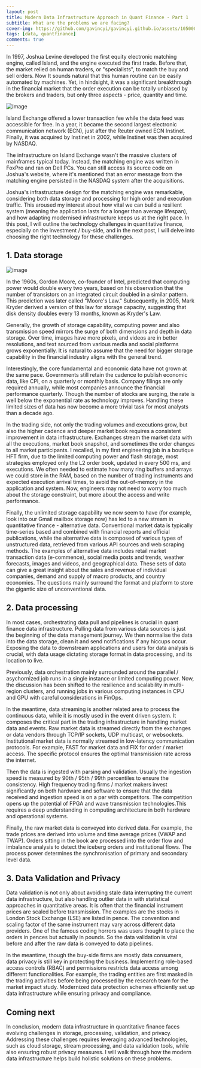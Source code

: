 ```yaml
---
layout: post
title: Modern Data Infrastructure Approach in Quant Finance - Part 1
subtitle: What are the problems we are facing?
cover-img: https://github.com/gavincyi/gavincyi.github.io/assets/10500805/812f4afe-b79b-4e7f-b751-baccd9b73147
tags: [data, quantfinance]
comments: true
---
```


In 1997, Joshua Levine developed the first equity electronic matching engine, called Island, and the engine executed the first trade. Before that, the market relied on human traders, or "specialists", to match the buy and sell orders. Now It sounds natural that this human routine can be easily automated by machines. Yet, in hindsight, it was a significant breakthrough in the financial market that the order execution can be totally unbiased by the brokers and traders, but only three aspects - price, quantity and time.

![image](https://github.com/gavincyi/gavincyi.github.io/assets/10500805/cf51b746-3667-4b84-8752-88b03a8cc673)


Island Exchange offered a lower transaction fee while the data feed was accessible for free. In a year, it became the second largest electronic communication network (ECN), just after the Reuter owned ECN Instinet. Finally, it was acquired by Instinet in 2002, while Instinet was then acquired by NASDAQ. 

The infrastructure on Island Exchange wasn't the massive clusters of mainframes typical today. Instead, the matching engine was written in FoxPro and ran on Dell PCs. You can still access its source code on Joshua's website, where it's mentioned that an error message from the matching engine persisted in the NASDAQ system after the acquisitions.

Joshua's infrastructure design for the matching engine was remarkable, considering both data storage and processing for high order and execution traffic. This aroused my interest about how vital we can build a resilient system (meaning the application lasts for a longer than average lifespan), and how adapting modernised infrastructure keeps us at the right pace. In this post, I will outline the technology challenges in quantitative finance, especially on the investment / buy-side, and in the next post, I will delve into choosing the right technology for these challenges.


## 1. Data storage

![image](https://github.com/gavincyi/gavincyi.github.io/assets/10500805/48de14ab-4177-44ed-93d7-cad703613a57)

In the 1960s, Gordon Moore, co-founder of Intel, predicted that computing power would double every two years, based on his observation that the number of transistors on an integrated circuit doubled in a similar pattern. This prediction was later called "Moore's Law." Subsequently, in 2005, Mark Kryder derived a version of this law for storage capacity, suggesting that disk density doubles every 13 months, known as Kryder's Law.

Generally, the growth of storage capability, computing power and also transmission speed mirrors the surge of both dimensions and depth in data storage. Over time, images have more pixels, and videos are in better resolutions, and text sourced from various media and social platforms grows exponentially. It is natural to assume that the need for bigger storage capability in the financial industry aligns with the general trend.

Interestingly, the core fundamental and economic data have not grown at the same pace. Governments still retain the cadence to publish economic data, like CPI, on a quarterly or monthly basis. Company filings are only required annually, while most companies announce the financial performance quarterly. Though the number of stocks are surging, the rate is well below the exponential rate as technology improves. Handling these limited sizes of data has now become a more trivial task for most analysts than a decade ago.

In the trading side, not only the trading volumes and executions grow, but also the higher cadence and deeper market book requires a consistent improvement in data infrastructure. Exchanges stream the market data with all the executions, market book snapshot, and sometimes the order changes to all market participants. I recalled, in my first engineering job in a boutique HFT firm, due to the limited computing power and flash storage, most strategies employed only the L2 order book, updated in every 500 ms, and executions. We often needed to estimate how many ring buffers and arrays we could store in the RAM, based on the number of trading instruments and expected execution arrival times, to avoid the out-of-memory in the application and system. Now, engineers may not need to worry too much about the storage constraint, but more about the access and write performance.

Finally, the unlimited storage capability we now seem to have (for example, look into our Gmail mailbox storage now) has led to a new stream in quantitative finance - alternative data. Conventional market data is typically time-series based and combined with financial reports and official publications, while the alternative data is composed of various types of unstructured data, retrieved from various API sources and web scraping methods. The examples of alternative data includes retail market transaction data (e-commence), social media posts and trends, weather forecasts, images and videos, and geographical data. These sets of data can give a great insight about the sales and revenue of individual companies, demand and supply of macro products, and country economies. The questions mainly surround the format and platform to store the gigantic size of unconventional data.

## 2. Data processing

In most cases, orchestrating data pull and pipelines is crucial in quant finance data infrastructure. Pulling data from various data sources is just the beginning of the data management journey. We then normalise the data into the data storage, clean it and send notifications if any hiccups occur. Exposing the data to downstream applications and users for data analysis is crucial, with data usage dictating storage format in data processing, and its location to live.

Previously, data orchestration mainly surrounded around the parallel / asychornized job runs in a single instance or limited computing power. Now, the discussion has been shifted to the resilience and scalability in multi-region clusters, and running jobs in various computing instances in CPU and GPU with careful considerations in FinOps.

In the meantime, data streaming is another related area to process the continuous data, while it is mostly used in the event driven system. It composes the critical part in the trading infrastructure in handling market data and events. Raw market data is streamed directly from the exchanges or data vendors through TCP/IP sockets, UDP multicast, or websockets. Institutional market data is normally streamed in low-latency communication protocols. For example, FAST for market data and FIX for order / market access. The specific protocol ensures the optimal transmission rate across the internet. 

Then the data is ingested with parsing and validation. Usually the ingestion speed is measured by 90th / 95th / 99th percentiles to ensure the consistency. High frequency trading firms / market makers invest significantly on both hardware and software to ensure that the data received and ingestion speed is on a par with competitors. The competition opens up the potential of FPGA and wave transmission technologies.This requires a deep understanding in computing architecture in both hardware and operational systems.

Finally, the raw market data is conveyed into derived data. For example, the trade prices are derived into volume and time average prices (VWAP and TWAP). Orders sitting in the book are processed into the order flow and imbalance analysis to detect the iceberg orders and institutional flows. The process power determines the synchronisation of primary and secondary level data.  

## 3. Data Validation and Privacy

Data validation is not only about avoiding stale data interrupting the current data infrastructure, but also handling outlier data in with statistical approaches in quantitative areas. It is often that the financial instrument prices are scaled before transmission. The examples are the stocks in London Stock Exchange (LSE) are listed in pence. The convention and scaling factor of the same instrument may vary across different data providers. One of the famous coding horrors was users thought to place the orders in pences but actually in pounds. So the data validation is vital before and after the raw data is conveyed to data pipelines. 

In the meantime, though the buy-side firms are mostly data consumers, data privacy is still key in protecting the business. Implementing role-based access controls (RBAC) and permissions restricts data access among different functionalities. For example, the trading entities are first masked in the trading activities before being processed by the research team for the market impact study. Modernized data protection schemes efficiently set up data infrastructure while ensuring privacy and compliance.

## Coming next

In conclusion, modern data infrastructure in quantitative finance faces evolving challenges in storage, processing, validation, and privacy. Addressing these challenges requires leveraging advanced technologies, such as cloud storage, stream processing, and data validation tools, while also ensuring robust privacy measures. I will walk through how the modern data infrastructure helps build holistic solutions on these problems.
